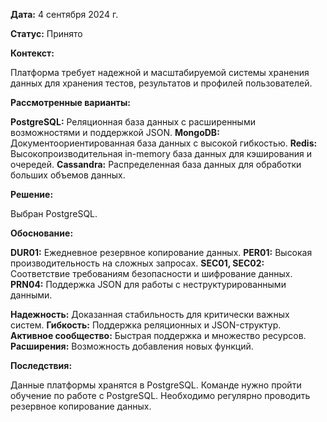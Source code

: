 **Дата:** 4 сентября 2024 г.

**Статус:** Принято

**Контекст:**

Платформа требует надежной и масштабируемой системы хранения данных для хранения тестов, результатов и профилей пользователей.

**Рассмотренные варианты:**

**PostgreSQL:** Реляционная база данных с расширенными возможностями и поддержкой JSON.
**MongoDB:** Документоориентированная база данных с высокой гибкостью.
**Redis:** Высокопроизводительная in-memory база данных для кэширования и очередей.
**Cassandra:** Распределенная база данных для обработки больших объемов данных.

**Решение:**

Выбран PostgreSQL.

**Обоснование:**

**DUR01:** Ежедневное резервное копирование данных.
**PER01:** Высокая производительность на сложных запросах.
**SEC01, SEC02:** Соответствие требованиям безопасности и шифрование данных.
**PRN04:** Поддержка JSON для работы с неструктурированными данными.

**Надежность:** Доказанная стабильность для критически важных систем.
**Гибкость:** Поддержка реляционных и JSON-структур.
**Активное сообщество:** Быстрая поддержка и множество ресурсов.
**Расширения:** Возможность добавления новых функций.

**Последствия:**

Данные платформы хранятся в PostgreSQL.
Команде нужно пройти обучение по работе с PostgreSQL.
Необходимо регулярно проводить резервное копирование данных.
